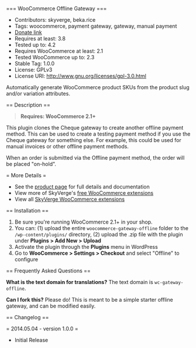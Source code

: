=== WooCommerce Offline Gateway ===

 - Contributors: skyverge, beka.rice
 - Tags: woocommerce, payment gateway, gateway, manual payment
 - [Donate link](https://www.paypal.com/cgi-bin/webscr?cmd=_xclick&business=paypal@skyverge.com&item_name=Donation+for+WooCommerce+Offline+Gateway)
 - Requires at least: 3.8
 - Tested up to: 4.2
 - Requires WooCommerce at least: 2.1
 - Tested WooCommerce up to: 2.3
 - Stable Tag: 1.0.0
 - License: GPLv3
 - License URI: http://www.gnu.org/licenses/gpl-3.0.html

Automatically generate WooCommerce product SKUs from the product slug and/or variation attributes.

== Description ==

> **Requires: WooCommerce 2.1+**

This plugin clones the Cheque gateway to create another offline payment method. This can be used to create a testing payment method if you use the Cheque gateway for something else. For example, this could be used for manual invoices or other offline payment methods.

When an order is submitted via the Offline payment method, the order will be placed "on-hold".

= More Details =
 - See the [product page](http://www.skyverge.com/product/woocommerce-offline-gateway/) for full details and documentation
 - View more of SkyVerge's [free WooCommerce extensions](http://profiles.wordpress.org/skyverge/)
 - View all [SkyVerge WooCommerce extensions](http://www.skyverge.com/shop/)

== Installation ==

1. Be sure you're running WooCommerce 2.1+ in your shop.
2. You can: (1) upload the entire `woocommerce-gateway-offline` folder to the `/wp-content/plugins/` directory, (2) upload the .zip file with the plugin under **Plugins &gt; Add New &gt; Upload**
3. Activate the plugin through the **Plugins** menu in WordPress
4. Go to **WooCommerce &gt; Settings &gt; Checkout** and select "Offline" to configure

== Frequently Asked Questions ==

**What is the text domain for translations?**
The text domain is `wc-gateway-offline`.

**Can I fork this?**
Please do! This is meant to be a simple starter offline gateway, and can be modified easily.

== Changelog ==

= 2014.05.04 - version 1.0.0 =
 * Initial Release
